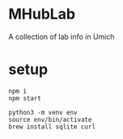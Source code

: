 # MHubLab

A collection of lab info in Umich

# setup

```
npm i
npm start

python3 -m venv env
source env/bin/activate
brew install sqlite curl
```
